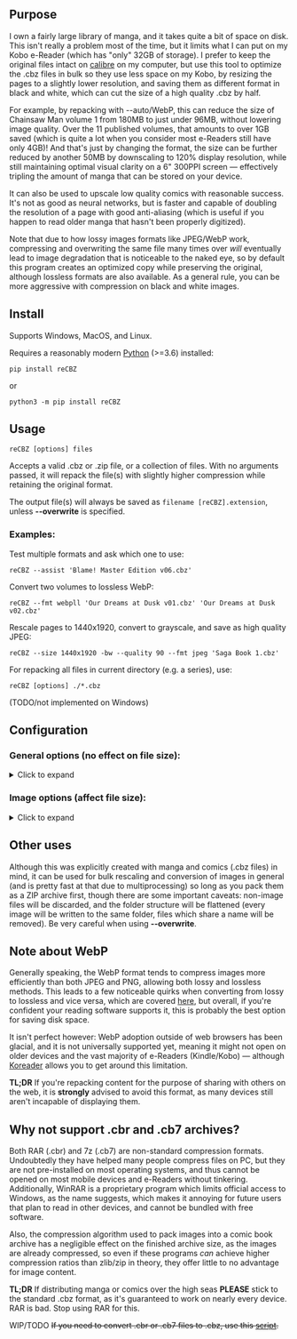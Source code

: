 ## Purpose

I own a fairly large library of manga, and it takes quite a bit of space on disk. This isn't really a problem most of the time, but it limits what I can put on my Kobo e-Reader (which has "only" 32GB of storage). I prefer to keep the original files intact on [calibre](https://github.com/kovidgoyal/calibre) on my computer, but use this tool to optimize the .cbz files in bulk so they use less space on my Kobo, by resizing the pages to a slightly lower resolution, and saving them as different format in black and white, which can cut the size of a high quality .cbz by half.

For example, by repacking with --auto/WebP, this can reduce the size of Chainsaw Man volume 1 from 180MB to just under 96MB, without lowering image quality. Over the 11 published volumes, that amounts to over 1GB saved (which is quite a lot when you consider most e-Readers still have only 4GB)! And that's just by changing the format, the size can be further reduced by another 50MB by downscaling to 120% display resolution, while still maintaining optimal visual clarity on a 6" 300PPI screen — effectively tripling the amount of manga that can be stored on your device.

It can also be used to upscale low quality comics with reasonable success. It's not as good as neural networks, but is faster and capable of doubling the resolution of a page with good anti-aliasing (which is useful if you happen to read older manga that hasn't been properly digitized).

Note that due to how lossy images formats like JPEG/WebP work, compressing and overwriting the same file many times over *will* eventually lead to image degradation that is noticeable to the naked eye, so by default this program creates an optimized copy while preserving the original, although lossless formats are also available. As a general rule, you can be more aggressive with compression on black and white images.

## Install

Supports Windows, MacOS, and Linux.

Requires a reasonably modern [Python](https://www.python.org/downloads/) (>=3.6) installed:

    pip install reCBZ

or

    python3 -m pip install reCBZ

## Usage

    reCBZ [options] files

Accepts a valid .cbz or .zip file, or a collection of files. With no arguments passed, it will repack the file(s) with slightly higher compression while retaining the original format.

The output file(s) will always be saved as `filename [reCBZ].extension`, unless **--overwrite** is specified.

### Examples:

Test multiple formats and ask which one to use:

    reCBZ --assist 'Blame! Master Edition v06.cbz'

Convert two volumes to lossless WebP:

    reCBZ --fmt webpll 'Our Dreams at Dusk v01.cbz' 'Our Dreams at Dusk v02.cbz'

Rescale pages to 1440x1920, convert to grayscale, and save as high quality JPEG:

    reCBZ --size 1440x1920 -bw --quality 90 --fmt jpeg 'Saga Book 1.cbz'

For repacking all files in current directory (e.g. a series), use:

    reCBZ [options] ./*.cbz

(TODO/not implemented on Windows)

## Configuration

### General options (no effect on file size):
<details>
  <summary>Click to expand</summary>
<br>

**--nowrite**  **-nw**  
<ul>Dry run. The repacked archive isn't saved at the end, making other options completely safe.</ul>

**--compare**  **-c**  
<ul>Does a dry run with a small sample of images, converting them to available formats using current settings, then displays a disk usage summary for each.</ul>

**--assist**  **-a**  
<ul>Same as <b>--compare</b>, except it then asks you which format to use for a real run.</ul>

**--auto**  **-A**  
<ul>Same as <b>--compare</b>, except it automatically picks the best/smallest format for a real run.</ul> 

<ul>Most of the time this will be a <a href="#note-about-webp">.webp</a>. <s>If you wish to exclude this format, you can add <b>--nowebp</b></s> (TODO/Unimplemented).</ul>

**--overwrite**  **-O**  
<ul>Overwrite the original archive. Specifically, it will be converted to a valid .cbz structure, meaning that non-image files will be discarded, and the folder structure will be flattened, any images sharing a name will be lost. Make sure you understand what this means before using this.</ul>

~~**--recursive**  **-R**~~  (TODO/Unimplemented)  see [#examples](#examples) 
<ul>Search all subfolders in the current path for .cbz or .zip files to convert.</ul>

<ul><b>Exercise caution when using with --overwrite, may lead to loss of data.</b></ul>

**--verbose**  **-v**  
<ul>More progress messages. Can be repeated (-vv) for debug output.</ul>

**--silent**  **-s**  
<ul>No progress messages.</ul>

**--processes** *1 - 32*  
default: 16  
<ul>Number of processes to spawn. This will only improve performance if your CPU has cores to spare (it's not magic!). Lower this to 2 or 4 if you're experiencing high memory usage.</ul>

**--sequential**  
<ul>Disable multiprocessing altogether. Use this only if you're still experiencing memory issues, or for debugging.</ul>

**--zipext** *.cbz* or *.zip*  
default: .cbz  
<ul>Extension for the new archive, signals to the OS which mimetype to open files with (they're the same internally).</ul>

**--zipcompress** *0 - 9*  
default: 0  
<ul>Compression strength for the archive (after images have been converted). The default (0) is <i>strongly</i> recommended, setting it to higher values is nearly always counterproductive, it will barely affect archive size (if at all) as the images are already compressed, but will significantly increase the time it takes to open it.</ul>

</details>

### Image options (affect file size):
<details>
  <summary>Click to expand</summary>
<br>

**--fmt** *format*  
default: same as source  
<ul>Image format to convert images to. One of: <i>jpeg, webp, webpll,</i> or <i>png</i> — webpll stands for lossless. Try <b>-c</b> to get an idea of how they compare, this will vary. Omitting this option will preserve the original format.</ul>

**--quality** *0 - 95*  
default: 80  
<ul>Image compression quality for lossy formats, will have a large impact on file size. Smaller values will reduce file size at the cost of visual quality. This option doesn't affect lossless formats</ul>

<ul><b>Note:</b> values higher than 95 will <b>increase</b> file size without actually improving quality.</ul>

**--size** *WidthxHeight*  
default: don't rescale  

<ul>Rescale images to the specified resolution, using Lanczos interpolation. Does its best to detect and preserve landscape images.</ul> 

<ul>Add <b>--noupscale</b> to disable upscaling, so images will only be downscaled (as long as they're greater than value).</ul>

<ul>Add <b>--nodownscale</b> to disable upscaling, so images can only be upscaled (as long as they're less than value).</ul>

<ul>1440x1920 (3:4) is suitable for most 6"/7" e-Reader screens. For smaller devices, setting this to 150% of your screen's resolution is usually the best compromise between quality and file size, still allowing you to zoom-in to read the lore critical thoughts of that moe character.</ul>

<ul><b>Note:</b> this isn't magic. Please don't upscale a low quality source to upload to manga sites and claim yours is higher quality, because it isn't, and it will annoy people.</ul>

**--grayscale**  **-bw**  
<ul>Convert images to grayscale. Useful for e-Paper screens, reducing file size by another 10% to 20%. Provides no benefit to comics which only have a few coloured pages (manga).</ul>

</details>

## Other uses

Although this was explicitly created with manga and comics (.cbz files) in mind, it can be used for bulk rescaling and conversion of images in general (and is pretty fast at that due to multiprocessing) so long as you pack them as a ZIP archive first, though there are some important caveats: non-image files will be discarded, and the folder structure will be flattened (every image will be written to the same folder, files which share a name will be removed). Be very careful when using **--overwrite**.

## Note about WebP

Generally speaking, the WebP format tends to compress images more efficiently than both JPEG and PNG, allowing both lossy and lossless methods. This leads to a few noticeable quirks when converting from lossy to lossless and vice versa, which are covered [here](https://developers.google.com/speed/webp/faq#can_a_webp_image_grow_larger_than_its_source_image), but overall, if you're confident your reading software supports it, this is probably the best option for saving disk space. 

It isn't perfect however: WebP adoption outside of web browsers has been glacial, and it is not universally supported yet, meaning it might not open on older devices and the vast majority of e-Readers (Kindle/Kobo) — although [Koreader](https://github.com/koreader/koreader/) allows you to get around this limitation.

**TL;DR** If you're repacking content for the purpose of sharing with others on the web, it is **strongly** advised to avoid this format, as many devices still aren't incapable of displaying them.

## Why not support .cbr and .cb7 archives?

Both RAR (.cbr) and 7z (.cb7) are non-standard compression formats. Undoubtedly they have helped many people compress files on PC, but they are not pre-installed on most operating systems, and thus cannot be opened on most mobile devices and e-Readers without tinkering. Additionally, WinRAR is a proprietary program which limits official access to Windows, as the name suggests, which makes it annoying for future users that plan to read in other devices, and cannot be bundled with free software. 

Also, the compression algorithm used to pack images into a comic book archive has a negligible effect on the finished archive size, as the images are already compressed, so even if these programs *can* achieve higher compression ratios than zlib/zip in theory, they offer little to no advantage for image content.

**TL;DR** If distributing manga or comics over the high seas **PLEASE** stick to the standard .cbz format, as it's guaranteed to work on nearly every device. RAR is bad. Stop using RAR for this.

WIP/TODO ~~If you need to convert .cbr or .cb7 files to .cbz, use this [script](link).~~
